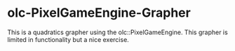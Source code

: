 # olc-PixelGameEngine-Grapher
This is a quadratics grapher using the olc::PixelGameEngine. This grapher is limited in functionality but a nice exercise.
